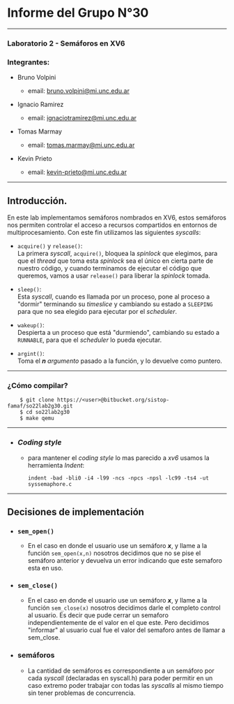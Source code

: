 # Informe del Grupo N°30

-----  

### Laboratorio 2 - Semáforos en XV6  

### Integrantes:  

- Bruno Volpini  
    - email: bruno.volpini@mi.unc.edu.ar  

- Ignacio Ramirez  
    - email: ignaciotramirez@mi.unc.edu.ar  

- Tomas Marmay  
    - email: tomas.marmay@mi.unc.edu.ar  

- Kevin Prieto  
    - email: kevin-prieto@mi.unc.edu.ar  

    
-----

## Introducción.

En este lab implementamos semáforos nombrados en XV6, estos semáforos nos permiten controlar el acceso a recursos compartidos en entornos de multiprocesamiento. Con este fin utilizamos las siguientes *syscalls*:  

-  `acquire()` y `release()`:  
   La primera *syscall*, `acquire()`, bloquea la *spinlock* que elegimos, para que el *thread* que toma esta *spinlock* sea el único en cierta parte de nuestro código, y cuando terminamos de ejecutar el código que queremos, vamos a usar `release()` para liberar la *spinlock* tomada.  

-  `sleep()`:  
   Esta *syscall*, cuando es llamada por un proceso, pone al proceso a "dormir" terminando su *timeslice* y cambiando su estado a `SLEEPING` para que no sea elegido para ejecutar por el *scheduler*.
-  `wakeup()`:  
   Despierta a un proceso que está "durmiendo", cambiando su estado a `RUNNABLE`, para que el *scheduler* lo pueda ejecutar.
-  `argint()`:  
   Toma el ***n*** *argumento* pasado a la función, y lo devuelve como puntero.  

-----

### ¿Cómo compilar?

        $ git clone https://<user>@bitbucket.org/sistop-famaf/so22lab2g30.git
        $ cd so22lab2g30
        $ make qemu

-----

- ### *Coding style*

  - para mantener el *coding style* lo mas parecido a *xv6* usamos la herramienta *Indent*:

        indent -bad -bli0 -i4 -l99 -ncs -npcs -npsl -lc99 -ts4 -ut syssemaphore.c

-----

## Decisiones de implementación    

- ### `sem_open()`  

  - En el caso en donde el usuario use un semáforo ***x***, y llame a la función `sem_open(x,n)` nosotros decidimos que no se pise el semáforo anterior y devuelva un error indicando que este semaforo esta en uso.

- ### `sem_close()`  

  - En el caso en donde el usuario use un semáforo ***x***, y llame a la función `sem_close(x)` nosotros decidimos darle el completo control al usuario. Es decir que pude cerrar un semaforo independientemente de el valor en el que este. Pero decidimos "informar" al usuario cual fue el valor del semaforo antes de llamar a sem_close.

- ### semáforos

    - La cantidad de semáforos es correspondiente a un semáforo por cada *syscall* (declaradas en syscall.h) para poder permitir en un caso extremo poder trabajar con todas las *syscalls* al mismo tiempo sin tener problemas de concurrencia.

